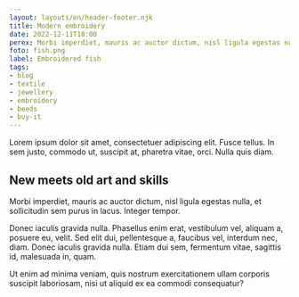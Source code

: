 ```yaml
---
layout: layouts/en/header-footer.njk
title: Modern embroidery
date: 2022-12-11T18:00
perex: Morbi imperdiet, mauris ac auctor dictum, nisl ligula egestas nulla, et sollicitudin sem purus in lacus. Integer tempor.
foto: fish.png
label: Embroidered fish
tags: 
- blog
- textile
- jewellery
- embroidery
- beeds
- buy-it
---
```


Lorem ipsum dolor sit amet, consectetuer adipiscing elit. Fusce tellus. In sem justo, commodo ut, suscipit at, pharetra vitae, orci. Nulla quis diam.

## New meets old art and skills
 Morbi imperdiet, mauris ac auctor dictum, nisl ligula egestas nulla, et sollicitudin sem purus in lacus. Integer tempor. 
 
 Donec iaculis gravida nulla. Phasellus enim erat, vestibulum vel, aliquam a, posuere eu, velit. Sed elit dui, pellentesque a, faucibus vel, interdum nec, diam. Donec iaculis gravida nulla. Etiam dui sem, fermentum vitae, sagittis id, malesuada in, quam. 
 
 Ut enim ad minima veniam, quis nostrum exercitationem ullam corporis suscipit laboriosam, nisi ut aliquid ex ea commodi consequatur? 
 
 